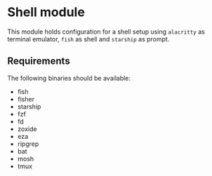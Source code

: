 # Shell module

This module holds configuration for a shell setup using `alacritty` as terminal emulator, `fish` as shell and `starship` as prompt.

## Requirements

The following binaries should be available:

 * fish
 * fisher
 * starship
 * fzf
 * fd
 * zoxide
 * eza
 * ripgrep
 * bat
 * mosh
 * tmux
